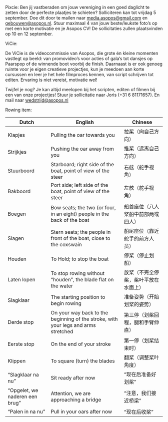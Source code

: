 
Pixcie:
Ben jij vastberaden om jouw vereniging in een goed daglicht te zetten door de perfecte plaatjes te schieten? Solliciteren kan tot vrijdag 5 september. Doe dit door te mailen naar media.asopos@gmail.com en gebouwen@asopos.nl. 
Stuur maximaal 4 van jouw beste/leukste foto’s op met een korte motivatie en je Asopos CV! De sollicitaties zullen plaatsvinden op 10 en 12 september.

ViCie: 

De ViCie is de videocommissie van Asopos, die grote én kleine momenten vastlegt op beeld: van promovideo’s voor acties of gala’s tot dansjes op Paarspop of de winnende boot voorbij de finish. Daarnaast is er ook genoeg ruimte voor je eigen creatieve projectjes, kun je meedoen aan korte cursussen en leer je het hele filmproces kennen, van script schrijven tot editen. Ervaring is niet vereist, motivatie wel! 

Twijfel je nog? Je kan altijd meelopen bij het scripten, editen of filmen bij een van onze projectjes! Stuur je sollicitatie naar Joris ‪(+31 6 81171657‬). En mail naar wedstrijd@asopos.nl

Rowing item: 

| Dutch                          | English                                                                            | Chinese            |
| ------------------------------ | ---------------------------------------------------------------------------------- | ------------------ |
| Klapjes                        | Pulling the oar towards you                                                        | 拉桨（向自己方向）          |
| Strijkjes                      | Pushing the oar away from you                                                      | 推桨（远离自己方向）         |
| Stuurboord                     | Starboard; right side of the boat, point of view of the steer                      | 右舷（舵手视角）           |
| Bakboord                       | Port side; left side of the boat, point of view of the steer                       | 左舷（舵手视角）           |
| Boegen                         | Bow seats; the two (or four, in an eight) people in the back of the boat           | 船首座位（八人桨船中前部两或四人）  |
| Slagen                         | Stern seats; the people in front of the boat, close to the coxswain                | 船尾座位（靠近舵手的前方人员）    |
| Houden                         | To Hold; to stop the boat                                                          | 停桨（停止划船）           |
| Laten lopen                    | To stop rowing without “houden”, the blade flat on the water                       | 放桨（不完全停桨，桨叶平放在水面上） |
| Slagklaar                      | The starting position to begin rowing                                              | 准备姿势（开始划桨的姿势）      |
| Derde stop                     | On your way back to the beginning of the stroke, with your legs and arms stretched | 第三停（划桨回程，腿和手臂伸直）   |
| Eerste stop                    | On the end of your stroke                                                          | 第一停（划桨结束时）         |
| Klippen                        | To square (turn) the blades                                                        | 翻桨（调整桨叶角度）         |
| “Slagklaar na nu”              | Sit ready after now                                                                | “现在后准备好划桨”         |
| “Opgelet, we naderen een brug” | Attention, we are approaching a bridge                                             | “注意，我们接近桥梁”        |
| “Palen in na nu”               | Pull in your oars after now                                                        | “现在后收桨”            |
